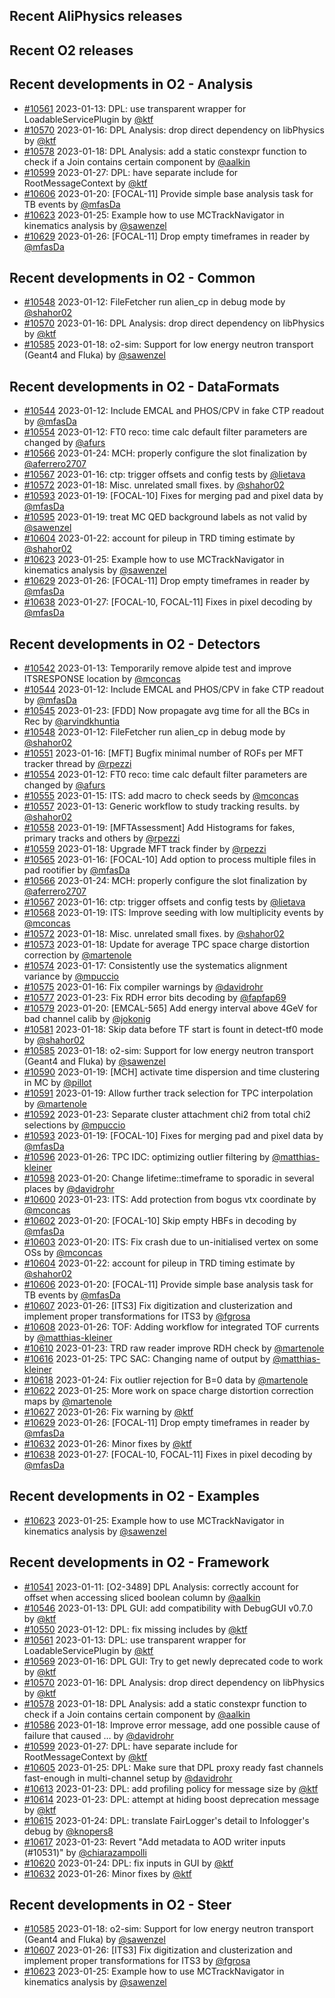 ## Recent AliPhysics releases
## Recent O2 releases
## Recent developments in O2 - Analysis
- [\#10561](https://github.com/AliceO2Group/AliceO2/pull/10561) 2023-01-13: DPL: use transparent wrapper for LoadableServicePlugin by [@ktf](https://github.com/ktf)
- [\#10570](https://github.com/AliceO2Group/AliceO2/pull/10570) 2023-01-16: DPL Analysis: drop direct dependency on libPhysics by [@ktf](https://github.com/ktf)
- [\#10578](https://github.com/AliceO2Group/AliceO2/pull/10578) 2023-01-18: DPL Analysis: add a static constexpr function to check if a Join contains certain component by [@aalkin](https://github.com/aalkin)
- [\#10599](https://github.com/AliceO2Group/AliceO2/pull/10599) 2023-01-27: DPL: have separate include for RootMessageContext by [@ktf](https://github.com/ktf)
- [\#10606](https://github.com/AliceO2Group/AliceO2/pull/10606) 2023-01-20: [FOCAL-11] Provide simple base analysis task for TB events by [@mfasDa](https://github.com/mfasDa)
- [\#10623](https://github.com/AliceO2Group/AliceO2/pull/10623) 2023-01-25: Example how to use MCTrackNavigator in kinematics analysis by [@sawenzel](https://github.com/sawenzel)
- [\#10629](https://github.com/AliceO2Group/AliceO2/pull/10629) 2023-01-26: [FOCAL-11] Drop empty timeframes in reader by [@mfasDa](https://github.com/mfasDa)
## Recent developments in O2 - Common
- [\#10548](https://github.com/AliceO2Group/AliceO2/pull/10548) 2023-01-12: FileFetcher run alien_cp in debug mode by [@shahor02](https://github.com/shahor02)
- [\#10570](https://github.com/AliceO2Group/AliceO2/pull/10570) 2023-01-16: DPL Analysis: drop direct dependency on libPhysics by [@ktf](https://github.com/ktf)
- [\#10585](https://github.com/AliceO2Group/AliceO2/pull/10585) 2023-01-18: o2-sim: Support for low energy neutron transport (Geant4 and Fluka) by [@sawenzel](https://github.com/sawenzel)
## Recent developments in O2 - DataFormats
- [\#10544](https://github.com/AliceO2Group/AliceO2/pull/10544) 2023-01-12: Include EMCAL and PHOS/CPV in fake CTP readout by [@mfasDa](https://github.com/mfasDa)
- [\#10554](https://github.com/AliceO2Group/AliceO2/pull/10554) 2023-01-12: FT0 reco: time calc default filter parameters are changed by [@afurs](https://github.com/afurs)
- [\#10566](https://github.com/AliceO2Group/AliceO2/pull/10566) 2023-01-24: MCH: properly configure the slot finalization by [@aferrero2707](https://github.com/aferrero2707)
- [\#10567](https://github.com/AliceO2Group/AliceO2/pull/10567) 2023-01-16: ctp: trigger offsets and config tests by [@lietava](https://github.com/lietava)
- [\#10572](https://github.com/AliceO2Group/AliceO2/pull/10572) 2023-01-18: Misc. unrelated small fixes. by [@shahor02](https://github.com/shahor02)
- [\#10593](https://github.com/AliceO2Group/AliceO2/pull/10593) 2023-01-19: [FOCAL-10] Fixes for merging pad and pixel data by [@mfasDa](https://github.com/mfasDa)
- [\#10595](https://github.com/AliceO2Group/AliceO2/pull/10595) 2023-01-19: treat MC QED background labels as not valid by [@sawenzel](https://github.com/sawenzel)
- [\#10604](https://github.com/AliceO2Group/AliceO2/pull/10604) 2023-01-22: account for pileup in TRD timing estimate by [@shahor02](https://github.com/shahor02)
- [\#10623](https://github.com/AliceO2Group/AliceO2/pull/10623) 2023-01-25: Example how to use MCTrackNavigator in kinematics analysis by [@sawenzel](https://github.com/sawenzel)
- [\#10629](https://github.com/AliceO2Group/AliceO2/pull/10629) 2023-01-26: [FOCAL-11] Drop empty timeframes in reader by [@mfasDa](https://github.com/mfasDa)
- [\#10638](https://github.com/AliceO2Group/AliceO2/pull/10638) 2023-01-27: [FOCAL-10, FOCAL-11] Fixes in pixel decoding by [@mfasDa](https://github.com/mfasDa)
## Recent developments in O2 - Detectors
- [\#10542](https://github.com/AliceO2Group/AliceO2/pull/10542) 2023-01-13: Temporarily remove alpide test and improve ITSRESPONSE location by [@mconcas](https://github.com/mconcas)
- [\#10544](https://github.com/AliceO2Group/AliceO2/pull/10544) 2023-01-12: Include EMCAL and PHOS/CPV in fake CTP readout by [@mfasDa](https://github.com/mfasDa)
- [\#10545](https://github.com/AliceO2Group/AliceO2/pull/10545) 2023-01-23: [FDD] Now propagate avg time for all the BCs in Rec  by [@arvindkhuntia](https://github.com/arvindkhuntia)
- [\#10548](https://github.com/AliceO2Group/AliceO2/pull/10548) 2023-01-12: FileFetcher run alien_cp in debug mode by [@shahor02](https://github.com/shahor02)
- [\#10551](https://github.com/AliceO2Group/AliceO2/pull/10551) 2023-01-16: [MFT] Bugfix minimal number of ROFs per MFT tracker thread by [@rpezzi](https://github.com/rpezzi)
- [\#10554](https://github.com/AliceO2Group/AliceO2/pull/10554) 2023-01-12: FT0 reco: time calc default filter parameters are changed by [@afurs](https://github.com/afurs)
- [\#10555](https://github.com/AliceO2Group/AliceO2/pull/10555) 2023-01-15: ITS: add macro to check seeds by [@mconcas](https://github.com/mconcas)
- [\#10557](https://github.com/AliceO2Group/AliceO2/pull/10557) 2023-01-13: Generic workflow to study tracking results. by [@shahor02](https://github.com/shahor02)
- [\#10558](https://github.com/AliceO2Group/AliceO2/pull/10558) 2023-01-19: [MFTAssessment] Add Histograms for fakes, primary tracks and others by [@rpezzi](https://github.com/rpezzi)
- [\#10559](https://github.com/AliceO2Group/AliceO2/pull/10559) 2023-01-18: Upgrade MFT track finder by [@rpezzi](https://github.com/rpezzi)
- [\#10565](https://github.com/AliceO2Group/AliceO2/pull/10565) 2023-01-16: [FOCAL-10] Add option to process multiple files in pad rootifier by [@mfasDa](https://github.com/mfasDa)
- [\#10566](https://github.com/AliceO2Group/AliceO2/pull/10566) 2023-01-24: MCH: properly configure the slot finalization by [@aferrero2707](https://github.com/aferrero2707)
- [\#10567](https://github.com/AliceO2Group/AliceO2/pull/10567) 2023-01-16: ctp: trigger offsets and config tests by [@lietava](https://github.com/lietava)
- [\#10568](https://github.com/AliceO2Group/AliceO2/pull/10568) 2023-01-19: ITS: Improve seeding with low multiplicity events by [@mconcas](https://github.com/mconcas)
- [\#10572](https://github.com/AliceO2Group/AliceO2/pull/10572) 2023-01-18: Misc. unrelated small fixes. by [@shahor02](https://github.com/shahor02)
- [\#10573](https://github.com/AliceO2Group/AliceO2/pull/10573) 2023-01-18: Update for average TPC space charge distortion correction by [@martenole](https://github.com/martenole)
- [\#10574](https://github.com/AliceO2Group/AliceO2/pull/10574) 2023-01-17: Consistently use the systematics alignment variance by [@mpuccio](https://github.com/mpuccio)
- [\#10575](https://github.com/AliceO2Group/AliceO2/pull/10575) 2023-01-16: Fix compiler warnings by [@davidrohr](https://github.com/davidrohr)
- [\#10577](https://github.com/AliceO2Group/AliceO2/pull/10577) 2023-01-23: Fix RDH error bits decoding by [@fapfap69](https://github.com/fapfap69)
- [\#10579](https://github.com/AliceO2Group/AliceO2/pull/10579) 2023-01-20: [EMCAL-565] Add energy interval above 4GeV for bad channel calib by [@jokonig](https://github.com/jokonig)
- [\#10581](https://github.com/AliceO2Group/AliceO2/pull/10581) 2023-01-18: Skip data before TF start is fount in detect-tf0 mode by [@shahor02](https://github.com/shahor02)
- [\#10585](https://github.com/AliceO2Group/AliceO2/pull/10585) 2023-01-18: o2-sim: Support for low energy neutron transport (Geant4 and Fluka) by [@sawenzel](https://github.com/sawenzel)
- [\#10590](https://github.com/AliceO2Group/AliceO2/pull/10590) 2023-01-19: [MCH] activate time dispersion and time clustering in MC by [@pillot](https://github.com/pillot)
- [\#10591](https://github.com/AliceO2Group/AliceO2/pull/10591) 2023-01-19: Allow further track selection for TPC interpolation by [@martenole](https://github.com/martenole)
- [\#10592](https://github.com/AliceO2Group/AliceO2/pull/10592) 2023-01-23: Separate cluster attachment chi2 from total chi2 selections by [@mpuccio](https://github.com/mpuccio)
- [\#10593](https://github.com/AliceO2Group/AliceO2/pull/10593) 2023-01-19: [FOCAL-10] Fixes for merging pad and pixel data by [@mfasDa](https://github.com/mfasDa)
- [\#10596](https://github.com/AliceO2Group/AliceO2/pull/10596) 2023-01-26: TPC IDC: optimizing outlier filtering by [@matthias-kleiner](https://github.com/matthias-kleiner)
- [\#10598](https://github.com/AliceO2Group/AliceO2/pull/10598) 2023-01-20: Change lifetime::timeframe to sporadic in several places by [@davidrohr](https://github.com/davidrohr)
- [\#10600](https://github.com/AliceO2Group/AliceO2/pull/10600) 2023-01-23: ITS: Add protection from bogus vtx coordinate by [@mconcas](https://github.com/mconcas)
- [\#10602](https://github.com/AliceO2Group/AliceO2/pull/10602) 2023-01-20: [FOCAL-10] Skip empty HBFs in decoding by [@mfasDa](https://github.com/mfasDa)
- [\#10603](https://github.com/AliceO2Group/AliceO2/pull/10603) 2023-01-20: ITS: Fix crash due to un-initialised vertex on some OSs by [@mconcas](https://github.com/mconcas)
- [\#10604](https://github.com/AliceO2Group/AliceO2/pull/10604) 2023-01-22: account for pileup in TRD timing estimate by [@shahor02](https://github.com/shahor02)
- [\#10606](https://github.com/AliceO2Group/AliceO2/pull/10606) 2023-01-20: [FOCAL-11] Provide simple base analysis task for TB events by [@mfasDa](https://github.com/mfasDa)
- [\#10607](https://github.com/AliceO2Group/AliceO2/pull/10607) 2023-01-26: [ITS3] Fix digitization and clusterization and implement proper transformations for ITS3 by [@fgrosa](https://github.com/fgrosa)
- [\#10608](https://github.com/AliceO2Group/AliceO2/pull/10608) 2023-01-26: TOF: Adding workflow for integrated TOF currents by [@matthias-kleiner](https://github.com/matthias-kleiner)
- [\#10610](https://github.com/AliceO2Group/AliceO2/pull/10610) 2023-01-23: TRD raw reader improve RDH check by [@martenole](https://github.com/martenole)
- [\#10616](https://github.com/AliceO2Group/AliceO2/pull/10616) 2023-01-25: TPC SAC: Changing name of output by [@matthias-kleiner](https://github.com/matthias-kleiner)
- [\#10618](https://github.com/AliceO2Group/AliceO2/pull/10618) 2023-01-24: Fix outlier rejection for B=0 data by [@martenole](https://github.com/martenole)
- [\#10622](https://github.com/AliceO2Group/AliceO2/pull/10622) 2023-01-25: More work on space charge distortion correction maps by [@martenole](https://github.com/martenole)
- [\#10627](https://github.com/AliceO2Group/AliceO2/pull/10627) 2023-01-26: Fix warning by [@ktf](https://github.com/ktf)
- [\#10629](https://github.com/AliceO2Group/AliceO2/pull/10629) 2023-01-26: [FOCAL-11] Drop empty timeframes in reader by [@mfasDa](https://github.com/mfasDa)
- [\#10632](https://github.com/AliceO2Group/AliceO2/pull/10632) 2023-01-26: Minor fixes by [@ktf](https://github.com/ktf)
- [\#10638](https://github.com/AliceO2Group/AliceO2/pull/10638) 2023-01-27: [FOCAL-10, FOCAL-11] Fixes in pixel decoding by [@mfasDa](https://github.com/mfasDa)
## Recent developments in O2 - Examples
- [\#10623](https://github.com/AliceO2Group/AliceO2/pull/10623) 2023-01-25: Example how to use MCTrackNavigator in kinematics analysis by [@sawenzel](https://github.com/sawenzel)
## Recent developments in O2 - Framework
- [\#10541](https://github.com/AliceO2Group/AliceO2/pull/10541) 2023-01-11: [O2-3489] DPL Analysis: correctly account for offset when accessing sliced boolean column by [@aalkin](https://github.com/aalkin)
- [\#10546](https://github.com/AliceO2Group/AliceO2/pull/10546) 2023-01-13: DPL GUI: add compatibility with DebugGUI v0.7.0 by [@ktf](https://github.com/ktf)
- [\#10550](https://github.com/AliceO2Group/AliceO2/pull/10550) 2023-01-12: DPL: fix missing includes by [@ktf](https://github.com/ktf)
- [\#10561](https://github.com/AliceO2Group/AliceO2/pull/10561) 2023-01-13: DPL: use transparent wrapper for LoadableServicePlugin by [@ktf](https://github.com/ktf)
- [\#10569](https://github.com/AliceO2Group/AliceO2/pull/10569) 2023-01-16: DPL GUI: Try to get newly deprecated code to work by [@ktf](https://github.com/ktf)
- [\#10570](https://github.com/AliceO2Group/AliceO2/pull/10570) 2023-01-16: DPL Analysis: drop direct dependency on libPhysics by [@ktf](https://github.com/ktf)
- [\#10578](https://github.com/AliceO2Group/AliceO2/pull/10578) 2023-01-18: DPL Analysis: add a static constexpr function to check if a Join contains certain component by [@aalkin](https://github.com/aalkin)
- [\#10586](https://github.com/AliceO2Group/AliceO2/pull/10586) 2023-01-18: Improve error message, add one possible cause of failure that caused … by [@davidrohr](https://github.com/davidrohr)
- [\#10599](https://github.com/AliceO2Group/AliceO2/pull/10599) 2023-01-27: DPL: have separate include for RootMessageContext by [@ktf](https://github.com/ktf)
- [\#10605](https://github.com/AliceO2Group/AliceO2/pull/10605) 2023-01-25: DPL: Make sure that DPL proxy ready fast channels fast-enough in multi-channel setup by [@davidrohr](https://github.com/davidrohr)
- [\#10613](https://github.com/AliceO2Group/AliceO2/pull/10613) 2023-01-23: DPL: add profiling policy for message size by [@ktf](https://github.com/ktf)
- [\#10614](https://github.com/AliceO2Group/AliceO2/pull/10614) 2023-01-23: DPL: attempt at hiding boost deprecation message by [@ktf](https://github.com/ktf)
- [\#10615](https://github.com/AliceO2Group/AliceO2/pull/10615) 2023-01-24: DPL: translate FairLogger's detail to Infologger's debug by [@knopers8](https://github.com/knopers8)
- [\#10617](https://github.com/AliceO2Group/AliceO2/pull/10617) 2023-01-23: Revert "Add metadata to AOD writer inputs (#10531)" by [@chiarazampolli](https://github.com/chiarazampolli)
- [\#10620](https://github.com/AliceO2Group/AliceO2/pull/10620) 2023-01-24: DPL: fix inputs in GUI by [@ktf](https://github.com/ktf)
- [\#10632](https://github.com/AliceO2Group/AliceO2/pull/10632) 2023-01-26: Minor fixes by [@ktf](https://github.com/ktf)
## Recent developments in O2 - Steer
- [\#10585](https://github.com/AliceO2Group/AliceO2/pull/10585) 2023-01-18: o2-sim: Support for low energy neutron transport (Geant4 and Fluka) by [@sawenzel](https://github.com/sawenzel)
- [\#10607](https://github.com/AliceO2Group/AliceO2/pull/10607) 2023-01-26: [ITS3] Fix digitization and clusterization and implement proper transformations for ITS3 by [@fgrosa](https://github.com/fgrosa)
- [\#10623](https://github.com/AliceO2Group/AliceO2/pull/10623) 2023-01-25: Example how to use MCTrackNavigator in kinematics analysis by [@sawenzel](https://github.com/sawenzel)
